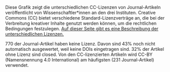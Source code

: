 Diese Grafik zeigt die unterschiedlichen CC-Lizenzen von Journal-Artikeln veröffentlicht von Wissenschaftler*innen an den drei Instituten. Creative Commons (CC) bietet verschiedene Standard-Lizenzverträge an, die bei der Verbreitung kreativer Inhalte genutzt werden können, um die rechtlichen Bedingungen festzulegen. <a href='https://de.creativecommons.net/was-ist-cc/'>Auf dieser Seite gibt es eine Beschreibung der unterschiedlichen Lizenzen.</a>
 
770 der Journal-Artikel haben keine Lizenz. Davon sind 43% noch nicht automatisch ausgewertet, weil keine DOIs eingetragen sind. 32% der Artikel ohne Lizenz sind closed. Von den CC-lizenzierten Artikeln wird CC-BY (Namensnennung 4.0 International) am häufigsten (231 Journal-Artikel) verwendet.  
